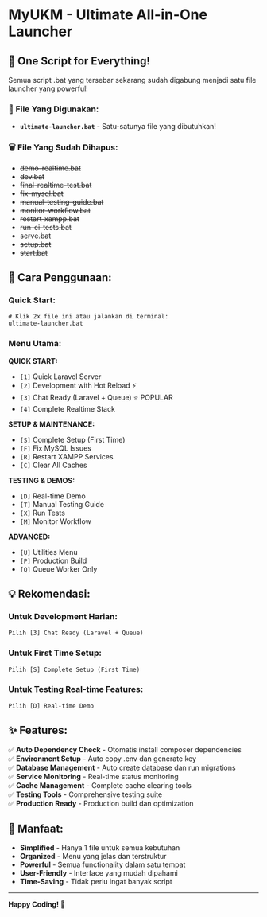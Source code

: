 # MyUKM - Ultimate All-in-One Launcher

## 🚀 One Script for Everything!

Semua script .bat yang tersebar sekarang sudah digabung menjadi satu file launcher yang powerful!

### 📁 File Yang Digunakan:
- **`ultimate-launcher.bat`** - Satu-satunya file yang dibutuhkan!

### 🗑️ File Yang Sudah Dihapus:
- ~~demo-realtime.bat~~
- ~~dev.bat~~
- ~~final-realtime-test.bat~~
- ~~fix-mysql.bat~~
- ~~manual-testing-guide.bat~~
- ~~monitor-workflow.bat~~
- ~~restart-xampp.bat~~
- ~~run-ci-tests.bat~~
- ~~serve.bat~~
- ~~setup.bat~~
- ~~start.bat~~

## 🎯 Cara Penggunaan:

### **Quick Start:**
```batch
# Klik 2x file ini atau jalankan di terminal:
ultimate-launcher.bat
```

### **Menu Utama:**

**QUICK START:**
- `[1]` Quick Laravel Server
- `[2]` Development with Hot Reload ⚡
- `[3]` Chat Ready (Laravel + Queue) ⭐ POPULAR
- `[4]` Complete Realtime Stack

**SETUP & MAINTENANCE:**
- `[S]` Complete Setup (First Time)
- `[F]` Fix MySQL Issues
- `[R]` Restart XAMPP Services
- `[C]` Clear All Caches

**TESTING & DEMOS:**
- `[D]` Real-time Demo
- `[T]` Manual Testing Guide
- `[X]` Run Tests
- `[M]` Monitor Workflow

**ADVANCED:**
- `[U]` Utilities Menu
- `[P]` Production Build
- `[Q]` Queue Worker Only

## 💡 Rekomendasi:

### **Untuk Development Harian:**
```
Pilih [3] Chat Ready (Laravel + Queue)
```

### **Untuk First Time Setup:**
```
Pilih [S] Complete Setup (First Time)
```

### **Untuk Testing Real-time Features:**
```
Pilih [D] Real-time Demo
```

## ✨ Features:

✅ **Auto Dependency Check** - Otomatis install composer dependencies  
✅ **Environment Setup** - Auto copy .env dan generate key  
✅ **Database Management** - Auto create database dan run migrations  
✅ **Service Monitoring** - Real-time status monitoring  
✅ **Cache Management** - Complete cache clearing tools  
✅ **Testing Tools** - Comprehensive testing suite  
✅ **Production Ready** - Production build dan optimization  

## 🎉 Manfaat:

- **Simplified** - Hanya 1 file untuk semua kebutuhan
- **Organized** - Menu yang jelas dan terstruktur
- **Powerful** - Semua functionality dalam satu tempat
- **User-Friendly** - Interface yang mudah dipahami
- **Time-Saving** - Tidak perlu ingat banyak script

---

**Happy Coding! 🚀**
